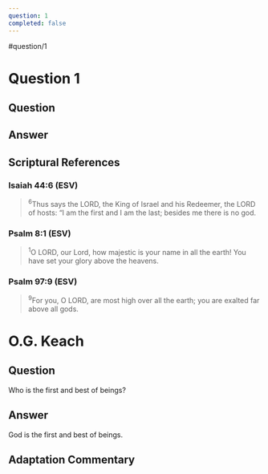 ```yaml
---
question: 1
completed: false
---
```

#question/1
# Question 1

## Question


## Answer


## Scriptural References
### Isaiah 44:6 (ESV)
> <sup>6</sup>Thus says the LORD, the King of Israel and his Redeemer, the LORD of hosts: “I am the first and I am the last; besides me there is no god.

### Psalm 8:1 (ESV)
> <sup>1</sup>O LORD, our Lord, how majestic is your name in all the earth! You have set your glory above the heavens.

### Psalm 97:9 (ESV)
> <sup>9</sup>For you, O LORD, are most high over all the earth; you are exalted far above all gods.

# O.G. Keach
## Question
Who is the first and best of beings?

## Answer
God is the first and best of beings.

## Adaptation Commentary
